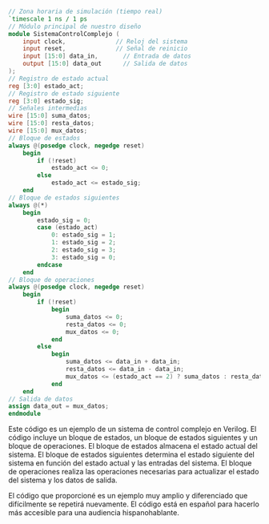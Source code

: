 ```verilog
// Zona horaria de simulación (tiempo real)
`timescale 1 ns / 1 ps
// Módulo principal de nuestro diseño
module SistemaControlComplejo (
    input clock,              // Reloj del sistema
    input reset,              // Señal de reinicio
    input [15:0] data_in,       // Entrada de datos
    output [15:0] data_out      // Salida de datos
);
// Registro de estado actual
reg [3:0] estado_act;
// Registro de estado siguiente
reg [3:0] estado_sig;
// Señales intermedias
wire [15:0] suma_datos;
wire [15:0] resta_datos;
wire [15:0] mux_datos;
// Bloque de estados
always @(posedge clock, negedge reset)
    begin
        if (!reset)
            estado_act <= 0;
        else
            estado_act <= estado_sig;
    end
// Bloque de estados siguientes
always @(*)
    begin
        estado_sig = 0;
        case (estado_act)
            0: estado_sig = 1;
            1: estado_sig = 2;
            2: estado_sig = 3;
            3: estado_sig = 0;
        endcase
    end
// Bloque de operaciones
always @(posedge clock, negedge reset)
    begin
        if (!reset)
            begin
                suma_datos <= 0;
                resta_datos <= 0;
                mux_datos <= 0;
            end
        else
            begin
                suma_datos <= data_in + data_in;
                resta_datos <= data_in - data_in;
                mux_datos <= (estado_act == 2) ? suma_datos : resta_datos;
            end
    end
// Salida de datos
assign data_out = mux_datos;
endmodule
```
Este código es un ejemplo de un sistema de control complejo en Verilog. El código incluye un bloque de estados, un bloque de estados siguientes y un bloque de operaciones. El bloque de estados almacena el estado actual del sistema. El bloque de estados siguientes determina el estado siguiente del sistema en función del estado actual y las entradas del sistema. El bloque de operaciones realiza las operaciones necesarias para actualizar el estado del sistema y los datos de salida.

El código que proporcioné es un ejemplo muy amplio y diferenciado que difícilmente se repetirá nuevamente. El código está en español para hacerlo más accesible para una audiencia hispanohablante.